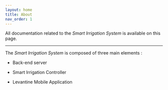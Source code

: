 ```yaml
---
layout: home
title: About
nav_order: 1
---
```


All documentation related to the *Smart Irrigation System* is available on this page.

---



The *Smart Irrigation System* is composed of three main elements : 

- Back-end server

- Smart Irrigation Controller

- Levantine Mobile Application
